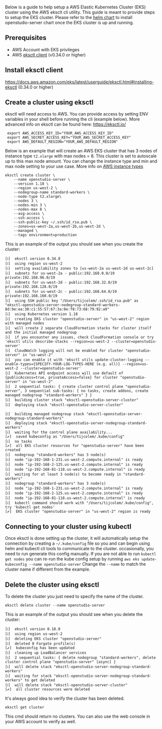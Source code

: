 
Below is a guide to help setup a AWS Elastic Kubernetes Cluster (EKS) cluster using the AWS eksclt cli utility. This guide is meant to provide steps to setup the EKS cluster. Please refer to the [helm chart](/README.md) to install openstudio-server chart once the EKS cluster is up and running.  

## Prerequisites

- AWS Account with EKS privileges
- AWS [eksctl client](https://docs.aws.amazon.com/eks/latest/userguide/eksctl) (v0.34.0 or higher)

## Install eksctl client
https://docs.aws.amazon.com/eks/latest/userguide/eksctl.html#installing-eksctl (0.34.0 or higher)


## Create a cluster using eksctl

eksctl will need access to AWS. You can provide access by setting ENV variables in your shell before running the cli (example below). More advanced info on eksctl can be found here: https://eksctl.io/

```
 export AWS_ACCESS_KEY_ID="YOUR_AWS_ACCESS_KEY_ID"
 export AWS_SECRET_ACCESS_KEY="YOUR_AWS_SECRET_ACCESS_KEY"
 export AWS_DEFAULT_REGION="YOUR_AWS_DEFAULT_REGION"
```
Below is an example that will create an AWS EKS cluster that has 3 nodes of instance type `t2.xlarge` with max nodes = 8. This cluster is set to autoscale up to this max node amount. You can change the instance type and min and max node setting to your use case.  More info on [AWS instance types](https://aws.amazon.com/ec2/instance-types/)

```
eksctl create cluster \
    --name openstudio-server \
    --version 1.18 \
    --region us-west-2 \
    --nodegroup-name standard-workers \
    --node-type t2.xlarge\
    --nodes 3 \
    --nodes-min 3 \
    --nodes-max 8 \
    --asg-access \
    --ssh-access \
    --ssh-public-key ~/.ssh/id_rsa.pub \
    --zones=us-west-2a,us-west-2b,us-west-2d \
    --managed \
    --tags environment=production
```

This is an example of the output you should see when you create the cluster: 

```
[ℹ]  eksctl version 0.34.0
[ℹ]  using region us-west-2
[ℹ]  setting availability zones to [us-west-2a us-west-2d us-west-2c]
[ℹ]  subnets for us-west-2a - public:192.168.0.0/19 private:192.168.96.0/19
[ℹ]  subnets for us-west-2d - public:192.168.32.0/19 private:192.168.128.0/19
[ℹ]  subnets for us-west-2c - public:192.168.64.0/19 private:192.168.160.0/19
[ℹ]  using SSH public key "/Users/tijcolem/.ssh/id_rsa.pub" as "eksctl-openstudio-server-nodegroup-standard-workers-8d:9e:ea:30:c1:55:57:67:3a:0e:f8:73:68:79:92:a9" 
[ℹ]  using Kubernetes version 1.18
[ℹ]  creating EKS cluster "openstudio-server" in "us-west-2" region with managed nodes
[ℹ]  will create 2 separate CloudFormation stacks for cluster itself and the initial managed nodegroup
[ℹ]  if you encounter any issues, check CloudFormation console or try 'eksctl utils describe-stacks --region=us-west-2 --cluster=openstudio-server'
[ℹ]  CloudWatch logging will not be enabled for cluster "openstudio-server" in "us-west-2"
[ℹ]  you can enable it with 'eksctl utils update-cluster-logging --enable-types={SPECIFY-YOUR-LOG-TYPES-HERE (e.g. all)} --region=us-west-2 --cluster=openstudio-server'
[ℹ]  Kubernetes API endpoint access will use default of {publicAccess=true, privateAccess=false} for cluster "openstudio-server" in "us-west-2"
[ℹ]  2 sequential tasks: { create cluster control plane "openstudio-server", 3 sequential sub-tasks: { no tasks, create addons, create managed nodegroup "standard-workers" } }
[ℹ]  building cluster stack "eksctl-openstudio-server-cluster"
[ℹ]  deploying stack "eksctl-openstudio-server-cluster"

[ℹ]  building managed nodegroup stack "eksctl-openstudio-server-nodegroup-standard-workers"
[ℹ]  deploying stack "eksctl-openstudio-server-nodegroup-standard-workers"
[ℹ]  waiting for the control plane availability...
[✔]  saved kubeconfig as "/Users/tijcolem/.kube/config"
[ℹ]  no tasks
[✔]  all EKS cluster resources for "openstudio-server" have been created
[ℹ]  nodegroup "standard-workers" has 3 node(s)
[ℹ]  node "ip-192-168-1-231.us-west-2.compute.internal" is ready
[ℹ]  node "ip-192-168-2-125.us-west-2.compute.internal" is ready
[ℹ]  node "ip-192-168-81-118.us-west-2.compute.internal" is ready
[ℹ]  waiting for at least 3 node(s) to become ready in "standard-workers"
[ℹ]  nodegroup "standard-workers" has 3 node(s)
[ℹ]  node "ip-192-168-1-231.us-west-2.compute.internal" is ready
[ℹ]  node "ip-192-168-2-125.us-west-2.compute.internal" is ready
[ℹ]  node "ip-192-168-81-118.us-west-2.compute.internal" is ready
[ℹ]  kubectl command should work with "/Users/tijcolem/.kube/config", try 'kubectl get nodes'
[✔]  EKS cluster "openstudio-server" in "us-west-2" region is ready
```

## Connecting to your cluster using kubectl

Once eksctl is done setting up the cluster, it will automatically setup the connection by creating a `~/.kube/config` file so you and can begin using helm and kubectl cli tools to communicate to the cluster.  occasionally, you need to run generate this config manually. If you are not able to run `kubectl get nodes` you can re-run the kube config setup by running `aws eks update-kubeconfig --name openstudio-server`  Change the `--name` to match the cluster name if different from the example.  

## Delete the cluster using eksctl

To delete the cluster you just need to specify the name of the cluster. 

`eksctl delete cluster --name openstudio-server`

This is an example of the output you should see when you delete the cluster: 

```
[ℹ]  eksctl version 0.18.0
[ℹ]  using region us-west-2
[ℹ]  deleting EKS cluster "openstudio-server"
[ℹ]  deleted 0 Fargate profile(s)
[✔]  kubeconfig has been updated
[ℹ]  cleaning up LoadBalancer services
[ℹ]  2 sequential tasks: { delete nodegroup "standard-workers", delete cluster control plane "openstudio-server" [async] }
[ℹ]  will delete stack "eksctl-openstudio-server-nodegroup-standard-workers"
[ℹ]  waiting for stack "eksctl-openstudio-server-nodegroup-standard-workers" to get deleted
[ℹ]  will delete stack "eksctl-openstudio-server-cluster"
[✔]  all cluster resources were deleted
```

It's always good idea to verify the cluster has been deleted. 

`eksctl get cluster`

This cmd should return no clusters. You can also use the web console in your AWS account to verify as well. 












